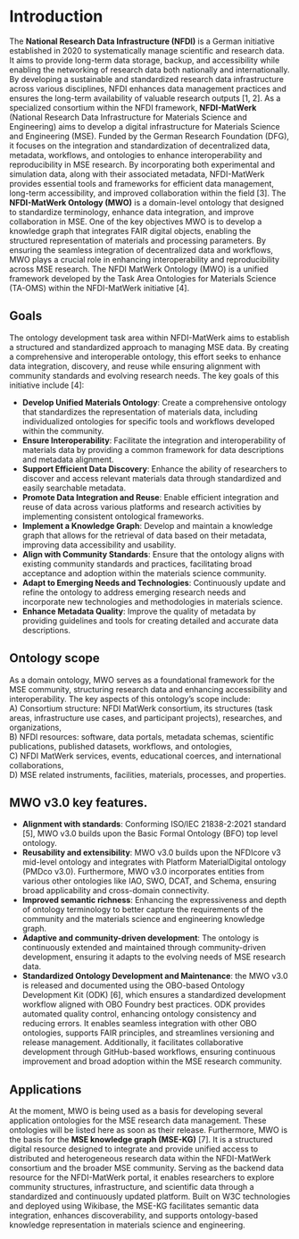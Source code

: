 # Introduction
The **National Research Data Infrastructure (NFDI)** is a German initiative established in 2020 to systematically manage scientific and research data. It aims to provide long-term data storage, backup, and accessibility while enabling the networking of research data both nationally and internationally. By developing a sustainable and standardized research data infrastructure across various disciplines, NFDI enhances data management practices and ensures the long-term availability of valuable research outputs [1, 2]. As a specialized consortium within the NFDI framework, **NFDI-MatWerk** (National Research Data Infrastructure for Materials Science and Engineering) aims to develop a digital infrastructure for Materials Science and Engineering (MSE). Funded by the German Research Foundation (DFG), it focuses on the integration and standardization of decentralized data, metadata, workflows, and ontologies to enhance interoperability and reproducibility in MSE research. By incorporating both experimental and simulation data, along with their associated metadata, NFDI-MatWerk provides essential tools and frameworks for efficient data management, long-term accessibility, and improved collaboration within the field [3]. The **NFDI-MatWerk Ontology (MWO)** is a domain-level ontology that designed to standardize terminology, enhance data integration, and improve collaboration in MSE. One of the key objectives MWO is to develop a knowledge graph that integrates FAIR digital objects, enabling the structured representation of materials and processing parameters. By ensuring the seamless integration of decentralized data and workflows, MWO plays a crucial role in enhancing interoperability and reproducibility across MSE research. The NFDI MatWerk Ontology (MWO) is a unified framework developed by the Task Area Ontologies for Materials Science (TA-OMS) within the NFDI-MatWerk initiative [4].

## Goals
The ontology development task area within NFDI-MatWerk aims to establish a structured and standardized approach to managing MSE data. By creating a comprehensive and interoperable ontology, this effort seeks to enhance data integration, discovery, and reuse while ensuring alignment with community standards and evolving research needs. The key goals of this initiative include [4]:  
- **Develop Unified Materials Ontology**: Create a comprehensive ontology that standardizes the representation of materials data, including individualized ontologies for specific tools and workflows developed within the community.  
- **Ensure Interoperability**: Facilitate the integration and interoperability of materials data by providing a common framework for data descriptions and metadata alignment.  
- **Support Efficient Data Discovery**: Enhance the ability of researchers to discover and access relevant materials data through standardized and easily searchable metadata.  
- **Promote Data Integration and Reuse**: Enable efficient integration and reuse of data across various platforms and research activities by implementing consistent ontological frameworks.  
- **Implement a Knowledge Graph**: Develop and maintain a knowledge graph that allows for the retrieval of data based on their metadata, improving data accessibility and usability.  
- **Align with Community Standards**: Ensure that the ontology aligns with existing community standards and practices, facilitating broad acceptance and adoption within the materials science community.  
- **Adapt to Emerging Needs and Technologies**: Continuously update and refine the ontology to address emerging research needs and incorporate new technologies and methodologies in materials science.  
- **Enhance Metadata Quality**: Improve the quality of metadata by providing guidelines and tools for creating detailed and accurate data descriptions.  

## Ontology scope  
As a domain ontology, MWO serves as a foundational framework for the MSE community, structuring research data and enhancing accessibility and interoperability. The key aspects of this ontology’s scope include:  
A) Consortium structure: NFDI MatWerk consortium, its structures (task areas, infrastructure use cases, and participant projects), researches, and organizations,      
B) NFDI resources: software, data portals, metadata schemas, scientific publications, published datasets, workflows, and ontologies,  
C) NFDI MatWerk services, events, educational coerces, and international collaborations,  
D) MSE related instruments, facilities, materials, processes, and properties.  

## MWO v3.0 key features.  
- **Alignment with standards**: Conforming ISO/IEC 21838-2:2021 standard [5], MWO v3.0 builds upon the Basic Formal Ontology (BFO) top level ontology. 
- **Reusability and extensibility**: MWO v3.0 builds upon the NFDIcore v3 mid-level ontology and integrates with Platform MaterialDigital ontology (PMDco v3.0). Furthermore, MWO v3.0 incorporates entities from various other ontologies like IAO, SWO, DCAT, and Schema, ensuring broad applicability and cross-domain connectivity.
- **Improved semantic richness**: Enhancing the expressiveness and depth of ontology terminology to better capture the requirements of the community and the materials science and engineering knowledge graph.
- **Adaptive and community-driven development**: The ontology is continuously extended and maintained through community-driven development, ensuring it adapts to the evolving needs of MSE research data. 
- **Standardized Ontology Development and Maintenance**:  the MWO v3.0 is released and documented using the OBO-based Ontology Development Kit (ODK) [6], which ensures a standardized development workflow aligned with OBO Foundry best practices. ODK provides automated quality control, enhancing ontology consistency and reducing errors. It enables seamless integration with other OBO ontologies, supports FAIR principles, and streamlines versioning and release management. Additionally, it facilitates collaborative development through GitHub-based workflows, ensuring continuous improvement and broad adoption within the MSE research community. 

## Applications  
At the moment, MWO is being used as a basis for developing several application ontologies for the MSE research data management. These ontologies will be listed here as soon as their release. 
Furthermore, MWO is the basis for the **MSE knowledge graph (MSE-KG)** [7]. It is a structured digital resource designed to integrate and provide unified access to distributed and heterogeneous research data within the NFDI-MatWerk consortium and the broader MSE community. Serving as the backend data resource for the NFDI-MatWerk portal, it enables researchers to explore community structures, infrastructure, and scientific data through a standardized and continuously updated platform. Built on W3C technologies and deployed using Wikibase, the MSE-KG facilitates semantic data integration, enhances discoverability, and supports ontology-based knowledge representation in materials science and engineering.


